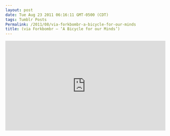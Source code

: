 ```yaml
---
layout: post
date: Tue Aug 23 2011 06:16:11 GMT-0500 (CDT)
tags: Tumblr Posts
Permalink: /2011/08/via-forkbombr-a-bicycle-for-our-minds
title: (via Forkbombr — ‘A Bicycle for our Minds’)
---
```


<iframe width="500" height="281" id="youtube_iframe" src="https://www.youtube.com/embed/2hXSfS1i4jU?feature=oembed&amp;enablejsapi=1&amp;origin=http://safe.txmblr.com&amp;wmode=opaque" frameborder="0" allowfullscreen=""></iframe>
